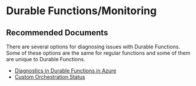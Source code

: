 <properties
	pageTitle="Durable Functions/Monitoring"
	description="Durable Functions/Monitoring"
	service="microsoft.web"
	resource="functions"
	authors="cts-shrahman,cts-shrahman"
    ms.author="shrahman, finbarr"
	displayOrder=""
	selfHelpType="generic"
	supportTopicIds="32630477"
	resourceTags=""
	productPesIds="16072"
	cloudEnvironments="public"
/>

# Durable Functions/Monitoring

## **Recommended Documents**

There are several options for diagnosing issues with Durable Functions. Some of these options are the same for regular functions and some of them are unique to Durable Functions.

* [Diagnostics in Durable Functions in Azure](https://docs.microsoft.com/azure/azure-functions/durable/durable-functions-diagnostics)
* [Custom Orchestration Status](https://docs.microsoft.com/azure/azure-functions/durable/durable-functions-custom-orchestration-status)
